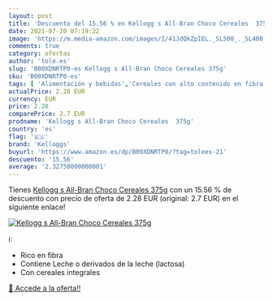 ```yaml
---
layout: post
title: 'Descuento del 15.56 % en Kellogg s All-Bran Choco Cereales  375g'
date: 2021-07-20 07:19:22
image: 'https://m.media-amazon.com/images/I/41JdQkZpIEL._SL500_._SL400_.jpg'
comments: true
category: ofertas
author: 'tole.es'
slug: 'B00XDNRTP0-es Kellogg s All-Bran Choco Cereales 375g'
sku: 'B00XDNRTP0-es'
tags: [ 'Alimentación y bebidas','Cereales con alto contenido en fibra','Cereales y muesli','kellogg','kelloggs', ]
actualPrice: 2.28 EUR
currency: EUR
price: 2.28
comparePrice: 2.7 EUR
prodname: 'Kellogg s All-Bran Choco Cereales  375g'
country: 'es'
flag: '🇪🇸'
brand: 'Kelloggs'
buyurl: 'https://www.amazon.es/dp/B00XDNRTP0/?tag=tolees-21'
descuento: '15.56'
average: '2.32750000000001'
---
```


Tienes [Kellogg s All-Bran Choco Cereales  375g](https://www.amazon.es/dp/B00XDNRTP0/?tag=tolees-21) con un 15.56 % de descuento con precio de oferta de 2.28 EUR (original: 2.7 EUR) en el siguiente enlace!

[![Kellogg s All-Bran Choco Cereales  375g](https://m.media-amazon.com/images/I/41JdQkZpIEL._SL500_._SL400_.jpg)](https://www.amazon.es/dp/B00XDNRTP0/?tag=tolees-21)

ℹ️:

- Rico en fibra
- Contiene Leche o derivados de la leche (lactosa)
- Con cereales integrales

[🛒 Accede a la oferta!!](https://www.amazon.es/dp/B00XDNRTP0/?tag=tolees-21)
